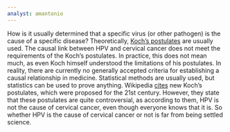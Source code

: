 ```yaml
---
analyst: amantonio
---
```


How is it usually determined that a specific virus (or other pathogen) is the cause of a specific disease?
Theoretically, [Koch’s postulates](https://en.wikipedia.org/wiki/Koch's_postulates) are usually used. The causal link between HPV and cervical cancer does not meet the requirements of the Koch’s postulates.
In practice, this does not mean much, as even Koch himself understood the limitations of his postulates.
In reality, there are currently no generally accepted criteria for establishing a causal relationship in medicine. Statistical methods are usually used, but statistics can be used to prove anything.
Wikipedia [cites](https://en.wikipedia.org/wiki/Koch's_postulates) new Koch’s postulates, which were proposed for the 21st century. However, they state that these postulates are quite controversial, as according to them, HPV is not the cause of cervical cancer, even though everyone knows that it is.
So whether HPV is the cause of cervical cancer or not is far from being settled science.
